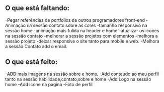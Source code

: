 ## O que está faltando:

-Pegar referências de portfolios de outros programadores front-end
-Animação na sessão contato sobre as cores
-tamanho responsivo na sessão home
-animação mais fulida na header e home
-atualizar os icones na sessão contato
-melhorar a sessão projetos com elementos 
-melhora a sessão projeto
-deixar responsive o site tanto para mobile e web.
-Melhora a sessão Contato add o email.


## O que está feito:
-ADD mais imagens na sessão sobre e home.
-Add conteudo ao meu perfil tanto na sessão habilidade,contato,sobre e home
-Add Logo na sessão home
-Add icone  na pagina
-Foto de perfil